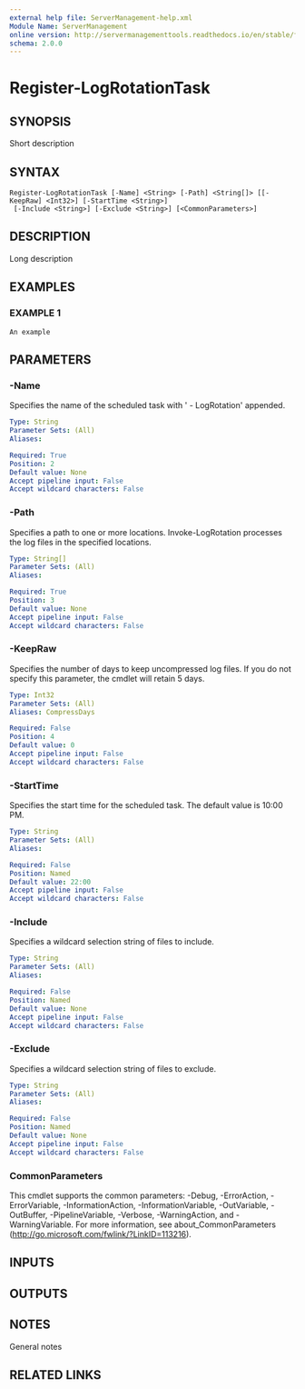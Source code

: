 ```yaml
---
external help file: ServerManagement-help.xml
Module Name: ServerManagement
online version: http://servermanagementtools.readthedocs.io/en/stable/functions/Invoke-LogRotation
schema: 2.0.0
---
```


# Register-LogRotationTask

## SYNOPSIS
Short description

## SYNTAX

```
Register-LogRotationTask [-Name] <String> [-Path] <String[]> [[-KeepRaw] <Int32>] [-StartTime <String>]
 [-Include <String>] [-Exclude <String>] [<CommonParameters>]
```

## DESCRIPTION
Long description

## EXAMPLES

### EXAMPLE 1
```
An example
```

## PARAMETERS

### -Name
Specifies the name of the scheduled task with ' - LogRotation' appended.

```yaml
Type: String
Parameter Sets: (All)
Aliases:

Required: True
Position: 2
Default value: None
Accept pipeline input: False
Accept wildcard characters: False
```

### -Path
Specifies a path to one or more locations. 
Invoke-LogRotation processes the log files in the specified locations.

```yaml
Type: String[]
Parameter Sets: (All)
Aliases:

Required: True
Position: 3
Default value: None
Accept pipeline input: False
Accept wildcard characters: False
```

### -KeepRaw
Specifies the number of days to keep uncompressed log files. 
If you do not specify this parameter, the cmdlet will retain 5 days.

```yaml
Type: Int32
Parameter Sets: (All)
Aliases: CompressDays

Required: False
Position: 4
Default value: 0
Accept pipeline input: False
Accept wildcard characters: False
```

### -StartTime
Specifies the start time for the scheduled task. 
The default value is 10:00 PM.

```yaml
Type: String
Parameter Sets: (All)
Aliases:

Required: False
Position: Named
Default value: 22:00
Accept pipeline input: False
Accept wildcard characters: False
```

### -Include
Specifies a wildcard selection string of files to include.

```yaml
Type: String
Parameter Sets: (All)
Aliases:

Required: False
Position: Named
Default value: None
Accept pipeline input: False
Accept wildcard characters: False
```

### -Exclude
Specifies a wildcard selection string of files to exclude.

```yaml
Type: String
Parameter Sets: (All)
Aliases:

Required: False
Position: Named
Default value: None
Accept pipeline input: False
Accept wildcard characters: False
```

### CommonParameters
This cmdlet supports the common parameters: -Debug, -ErrorAction, -ErrorVariable, -InformationAction, -InformationVariable, -OutVariable, -OutBuffer, -PipelineVariable, -Verbose, -WarningAction, and -WarningVariable. For more information, see about_CommonParameters (http://go.microsoft.com/fwlink/?LinkID=113216).

## INPUTS

## OUTPUTS

## NOTES
General notes

## RELATED LINKS
